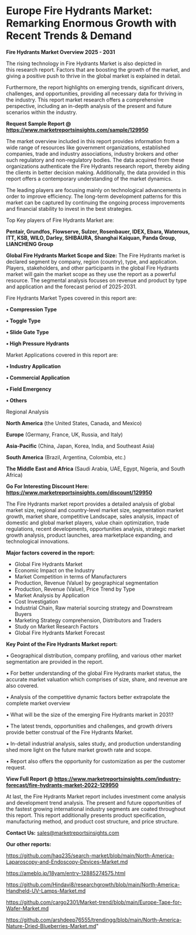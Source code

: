 # Europe Fire Hydrants Market: Remarking Enormous Growth with Recent Trends & Demand

<Strong> Fire Hydrants Market Overview 2025 - 2031</strong>

The rising technology in Fire Hydrants Market is also depicted in this research report. Factors that are boosting the growth of the market, and giving a positive push to thrive in the global market is explained in detail.

Furthermore, the report highlights on emerging trends, significant drivers, challenges, and opportunities, providing all necessary data for thriving in the industry. This report market research offers a comprehensive perspective, including an in-depth analysis of the present and future scenarios within the industry.

<strong>Request Sample Report @ <a href=https://www.marketreportsinsights.com/sample/129950>https://www.marketreportsinsights.com/sample/129950</a></strong>

The market overview included in this report provides information from a wide range of resources like government organizations, established companies, trade and industry associations, industry brokers and other such regulatory and non-regulatory bodies. The data acquired from these organizations authenticate the Fire Hydrants research report, thereby aiding the clients in better decision making. Additionally, the data provided in this report offers a contemporary understanding of the market dynamics.

The leading players are focusing mainly on technological advancements in order to improve efficiency. The long-term development patterns for this market can be captured by continuing the ongoing process improvements and financial stability to invest in the best strategies.

Top Key players of Fire Hydrants Market are:

<strong>Pentair, Grundfos, Flowserve, Sulzer, Rosenbauer, IDEX, Ebara, Waterous, ITT, KSB, WILO, Darley, SHIBAURA, Shanghai Kaiquan, Panda Group, LIANCHENG Group</strong>

<strong><b>Global Fire Hydrants Market Scope and Size:</b></strong>
The Fire Hydrants market is declared segment by company, region (country), type, and application. Players, stakeholders, and other participants in the global Fire Hydrants market will gain the market scope as they use the report as a powerful resource. The segmental analysis focuses on revenue and product by type and application and the forecast period of 2025-2031.

Fire Hydrants Market Types covered in this report are:

<strong>• Compression Type

• Toggle Type

• Slide Gate Type

• High Pressure Hydrants</strong>

Market Applications covered in this report are:

<strong>• Industry Application

• Commercial Application

• Field Emergency

• Others</strong> 

Regional Analysis

<strong>North America</strong> (the United States, Canada, and Mexico)

<strong>Europe</strong> (Germany, France, UK, Russia, and Italy)

<strong>Asia-Pacific</strong> (China, Japan, Korea, India, and Southeast Asia)

<strong>South America</strong> (Brazil, Argentina, Colombia, etc.)

<strong>The Middle East and Africa</strong> (Saudi Arabia, UAE, Egypt, Nigeria, and South Africa)

<strong>Go For Interesting Discount Here: <a href=https://www.marketreportsinsights.com/discount/129950>https://www.marketreportsinsights.com/discount/129950</a></strong>

The Fire Hydrants market report provides a detailed analysis of global market size, regional and country-level market size, segmentation market growth, market share, competitive Landscape, sales analysis, impact of domestic and global market players, value chain optimization, trade regulations, recent developments, opportunities analysis, strategic market growth analysis, product launches, area marketplace expanding, and technological innovations.

<strong><b>Major factors covered in the report:</b></strong>
<ul>
  <li>Global Fire Hydrants Market </li>
  <li>Economic Impact on the Industry</li>
  <li>Market Competition in terms of Manufacturers</li>
  <li>Production, Revenue (Value) by geographical segmentation</li>
  <li>Production, Revenue (Value), Price Trend by Type</li>
  <li>Market Analysis by Application</li>
  <li>Cost Investigation</li>
  <li>Industrial Chain, Raw material sourcing strategy and Downstream Buyers</li>
  <li>Marketing Strategy comprehension, Distributors and Traders</li>
  <li>Study on Market Research Factors</li>
  <li>Global Fire Hydrants Market Forecast</li>
</ul>

<strong><b>Key Point of the Fire Hydrants Market report:</b></strong>

• Geographical distribution, company profiling, and various other market segmentation are provided in the report.

• For better understanding of the global Fire Hydrants market status, the accurate market valuation which comprises of size, share, and revenue are also covered.

• Analysis of the competitive dynamic factors better extrapolate the complete market overview

• What will be the size of the emerging Fire Hydrants market in 2031?

• The latest trends, opportunities and challenges, and growth drivers provide better construal of the Fire Hydrants Market.

• In-detail industrial analysis, sales study, and production understanding shed more light on the future market growth rate and scope.

• Report also offers the opportunity for customization as per the customer request.

<strong><b>View Full Report @ <a href=https://www.marketreportsinsights.com/industry-forecast/fire-hydrants-market-2022-129950>https://www.marketreportsinsights.com/industry-forecast/fire-hydrants-market-2022-129950</a></b></strong>


At last, the Fire Hydrants Market report includes investment come analysis and development trend analysis. The present and future opportunities of the fastest growing international industry segments are coated throughout this report. This report additionally presents product specification, manufacturing method, and product cost structure, and price structure.

<strong>Contact Us:</strong>
sales@marketreportsinsights.com

<strong>Our other reports:</strong>

<a href=https://github.com/haq235/search-market/blob/main/North-America-Laparoscopy-and-Endoscopy-Devices-Market.md>https://github.com/haq235/search-market/blob/main/North-America-Laparoscopy-and-Endoscopy-Devices-Market.md</a>

<a href=https://ameblo.jp/18yam/entry-12885274575.html>https://ameblo.jp/18yam/entry-12885274575.html</a>

<a href=https://github.com/Hindavi8/researchgrowth/blob/main/North-America-Handheld-UV-Lamps-Market.md>https://github.com/Hindavi8/researchgrowth/blob/main/North-America-Handheld-UV-Lamps-Market.md</a>

<a href=https://github.com/cargo2301/Market-trend/blob/main/Europe-Tape-for-Wafer-Market.md>https://github.com/cargo2301/Market-trend/blob/main/Europe-Tape-for-Wafer-Market.md</a>

<a href=https://github.com/arshdeep76555/trendingg/blob/main/North-America-Nature-Dried-Blueberries-Market.md>https://github.com/arshdeep76555/trendingg/blob/main/North-America-Nature-Dried-Blueberries-Market.md</a>"

